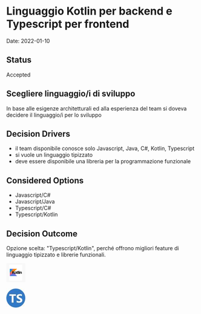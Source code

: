 # Linguaggio Kotlin per backend e Typescript per frontend

Date: 2022-01-10

## Status

Accepted

## Scegliere linguaggio/i di sviluppo

In base alle esigenze architetturali ed alla esperienza del team si doveva decidere il linguaggio/i per lo sviluppo

<!-- This is an optional element. Feel free to remove. -->
## Decision Drivers

* il team disponibile conosce solo Javascript, Java, C#, Kotlin, Typescript
* si vuole un linguaggio tipizzato
* deve essere disponibile una libreria per la programmazione funzionale


## Considered Options

* Javascript/C#
* Javascript/Java
* Typescript/C#
* Typescript/Kotlin

## Decision Outcome

Opzione scelta: "Typescript/Kotlin", perché offrono migliori feature di linguaggio tipizzato e librerie funzionali.

![Kotlin](kotlin.png)

![Typescript](typescript.jpg)


